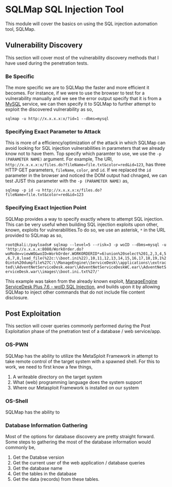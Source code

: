 # SQLMap SQL Injection Tool
This module will cover the basics on using the SQL injection automation tool, SQLMap.
## Vulnerability Discovery
This section will cover most of the vulnerability discovery methods that I have used during the penetration tests.
### Be Specific
The more specific we are to SQLMap the faster and more efficient it becomes. For instance, if we were to use the browser to test for a vulnerability manually and we see the error output specify that it is from a [MySQL](https://www.mysql.com/) service, we can then specify it to SQLMap to further attempt to exploit the discovered vulnerability as so,

`sqlmap -u http://x.x.x.x:x/?id=1 --dbms=mysql`

### Specifying Exact Parameter to Attack
This is more of a efficiency/optimization of the attack in which SQLMap can avoid looking for SQL injection vulnerabilities in parameters that we already know not to have them. Top specify which paramter to use, we use the `-p (PARAMETER NAME)` argument. For example, The URI, `http://x.x.x.x:x/files.do?fileName=file.txt&color=red&id=123`, has three HTTP GET parameters, `fileName`, `color`, and `id`. If we replaced the `id` parameter in the browser and noticed the DOM output had chnaged, we can test JUST this parameter with the `-p (PARAMETER NAME)` as,

`sqlmap -p id -u http://x.x.x.x:x/files.do?fileName=file.txt&color=red&id=123`

### Specifying Exact Injection Point
SQLMap provides a way to specify exactly where to attempt SQL injection. This can be very useful when building SQL injection exploits upon other, known, exploits for vulnerabilities.To do so, we use an asterisk, `*` in the URL provided to SQLmap as so,

`root@kali:/payloads# sqlmap --level=5 --risk=3 -p woID --dbms=mysql -u 'http://x.x.x.x:8080/WorkOrder.do?woMode=viewWO&woID=WorkOrder.WORKORDERID*=6)union%20select%201,2,3,4,5,6,7,8,load_file(%22c:\\boot.ini%22),10,11,12,13,14,15,16,17,18,19,1%20into%20dumpfile%27C:\\ManageEngine\\ServiceDesk\\applications\\extracted\\AdventNetServiceDesk.eear\\AdventNetServiceDeskWC.ear\\AdventNetServiceDesk.war\\images\\boot.ini.txt%27/' `

This example was taken from the already known exploit, [ManageEngine ServiceDesk Plus 7.6 - woID SQL Injection](https://www.exploit-db.com/exploits/11793/), and builds upon it by allowing SQLMap to inject other commands that do not include file content disclosure.

## Post Exploitation
This section will cover queries commonly performed during the Post Exploitation phase of the pnetration test of a database / web service/app. 
### OS-PWN
SQLMap has the ability to utilize the MetaSploit Framework in attempt to take remote control of the target system with a spawned shell. For this to work, we need to first know a few things,
1. A writeable directory on the target system
2. What (web) programming language does the system support
3. Where our Metasploit Framework is installed on our system

### OS-Shell
SQLMap has the ability to 

### Database Information Gathering
Most of the options for database discovery are pretty straight forward. Some steps to gathering the most of the database information would commonly be,
1. Get the Databse version
2. Get the current user of the web application / database queries
3. Get the database name
4. Get the tables in the database
5. Get the data (records) from these tables.
